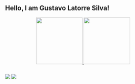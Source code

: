 ## Hello, I am Gustavo Latorre Silva!

<div align="center">
  <a href="https://github.com/gustavolatorre">
  <img height="150em" src="https://github-readme-stats.vercel.app/api?username=gustavolatorre&show_icons=true&theme=dark&include_all_commits=true&count_private=true"/>
  <img height="150em" src="https://github-readme-stats.vercel.app/api/top-langs/?username=gustavolatorre&layout=compact&langs_count=7&theme=dark"/>
</div>
  
 ##
  
<div>
  <a href = "mailto:gustavolatorre111@gmail.com"><img src="https://img.shields.io/badge/-Gmail-%23333?style=for-the-badge&logo=gmail&logoColor=white" target="_blank"></a>
  <a href="https://www.linkedin.com/in/gustavo-l-318096218/" target="_blank"><img src="https://img.shields.io/badge/-LinkedIn-%230077B5?style=for-the-badge&logo=linkedin&logoColor=white" target="_blank"></a> 
</div>
